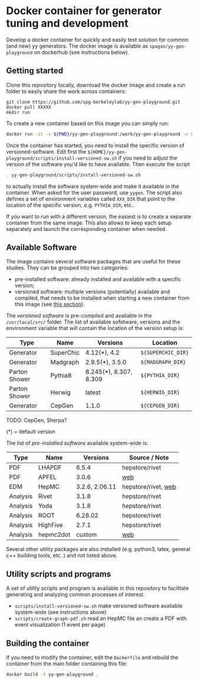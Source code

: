 # Docker container for generator tuning and development

Develop a docker container for quickly and easily test solution for common (and new) yy generators.
The docker image is available as `spagan/yy-gen-playground` on dockerhub (see instructions below).

## Getting started
Clone this repository locally, download the docker image and create a run folder to easily share the work across containers:
```
git clone https://github.com/spg-berkeleylab/yy-gen-playground.git
docker pull XXXXX
mkdir run
```

To create a new container based on this image you can simply run:
```bash
docker run -it -v ${PWD}/yy-gen-playground:/work/yy-gen-playground -v ${PWD}/run:/work/run -- spagan/yy-gen-playground:latest /bin/bash
```

Once the container has started, you need to install the specific version of versioned-software. Edit first the `${HOME}/yy-gen-playground/scripts/install-versioned-sw.sh` if you need to adjust the version of the software you'd like to have available. Then execute the script
```bash
. yy-gen-playground/scripts/install-versioned-sw.sh
```
to actually install the software system-wide and make it available in the container. When asked for the user password, use `yygen`.
The script also defines a set of environment variables called `XXX_DIR` that point to the location of the specific version, e.g. `PYTHIA_DIR`, etc..

If you want to run with a different version, the easiest is to create a separate container from the same image. This also allows to keep each setup separately and launch the corresponding container when needed.



## Available Software
The image contains several software packages that are useful for these studies. They can be grouped into two categories:
* pre-installed software: already installed and available with a specific version;
* versioned software: multiple versions (potentially) available and compiled, that needs to be installed when starting a new container from this image (see [this section](#getting-started-container-environment-and-version-setup)).

The *versioned software* is pre-compiled and available in the `/usr/local/src/` folder. The list of available sofotware, versions and the environment variable that will contain the location of the version setup is:

| Type | Name | Versions | Location  |
|------|------|----------|-----------|
| Generator | SuperChic | 4.12(*), 4.2 | `${SUPERCHIC_DIR}`|
| Generator | Madgraph  | 2.9.5(*), 3.5.0 | `${MADGRAPH_DIR}` |
| Parton Shower | Pythia8 | 8.245(*), 8.307, 8.309 | `${PYTHIA_DIR}` |
| Parton Shower | Herwig  | latest | `${HERWIG_DIR}` |
| Generator     | CepGen  | 1.1.0  | `${CEPGEN_DIR}` |

TODO: CepGen, Sherpa?


(*) = default version

The list of *pre-installed software* available system-wide is:

| Type | Name | Versions | Source / Note  |
|------|------|----------|--------|
| PDF       | LHAPDF    | 6.5.4 | hepstore/rivet |
| PDF       | APFEL     | 3.0.6 | [web](https://github.com/scarrazza/apfel) |
| EDM       | HepMC     | 3.2.6, 2.06.11 | hepstore/rivet, [web](http://hepmc.web.cern.ch/hepmc/) |
| Analysis      | Rivet   | 3.1.8 | hepstore/rivet |
| Analysis      | Yoda    | 3.1.8 | hepstore/rivet |
| Analysis      | ROOT    | 6.28.02 | hepstore/rivet |
| Analysis      | HighFive | 2.7.1 | hepstore/rivet |
| Analysis      | hepmc2dot | custom | [web](https://github.com/spagangriso/hepmc2dot) |



Several other utility packages are also installed (e.g. python3, latex, general c++ building tools, etc..) and not listed above.

## Utility scripts and programs
A set of utility scripts and program is available in this repository to facilitate generating and analyzing common processes of interest.

* `scripts/install-versioned-sw.sh` make versioned software available system-wide (see instructions above)
* `scripts/create-graph-pdf.sh` read an HepMC file an create a PDF with event visualization (1 event per page)

## Building the container
If you need to modify the container, edit the `Dockerfile` and rebuild the container from the main folder containing this file:
```bash
docker build -t yy-gen-playground .
```
